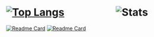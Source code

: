 [![Top Langs](https://github-readme-stats.vercel.app/api/top-langs/?username=saint-deity&theme=material-palenight&show_icons=true)](https://github.com/anuraghazra/github-readme-stats)​ ​ ​ ​ ​ ​ ​ ​ ​ ​ ​ ​ ​ ​ ​ ​ ​ ​ ​ ​ ​ ​![Stats](https://github-readme-stats.vercel.app/api?username=saint-deity&theme=material-palenight&show_icons=true)
==
[![Readme Card](https://github-readme-stats.vercel.app/api/pin/?username=saint-deity&repo=discordia-examples&theme=material-palenight&show_icons=true)](https://github.com/anuraghazra/github-readme-stats) [![Readme Card](https://github-readme-stats.vercel.app/api/pin/?username=saint-deity&repo=Astolfo-Companion&theme=material-palenight&show_icons=true)](https://github.com/anuraghazra/github-readme-stats)

